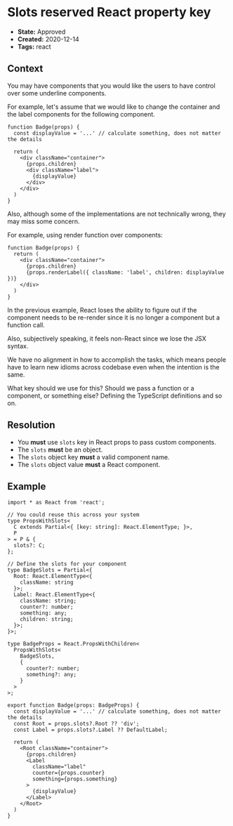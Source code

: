 # Slots reserved React property key

* **State:** Approved
* **Created:** 2020-12-14
* **Tags:** react

## Context

You may have components that you would like the users to have control over
some underline components.

For example, let's assume that we would like to change the container and the
label components for the following component.

```tsx
function Badge(props) {
  const displayValue = '...' // calculate something, does not matter the details

  return (
    <div className="container">
      {props.children}
      <div className="label">
        {displayValue}
      </div>
    </div>
  )
}
```

Also, although some of the implementations are not technically wrong, they may
miss some concern.

For example, using render function over components:

```tsx
function Badge(props) {
  return (
    <div className="container">
      {props.children}
      {props.renderLabel({ className: 'label', children: displayValue })}
    </div>
  )
}
```

In the previous example, React loses the ability to figure out if the component
needs to be re-render since it is no longer a component but a function call.

Also, subjectively speaking, it feels non-React since we lose the JSX syntax.

We have no alignment in how to accomplish the tasks, which means people have to
learn new idioms across codebase even when the intention is the same.

What key should we use for this? Should we pass a function or a component, or
something else? Defining the TypeScript definitions and so on.

## Resolution

* You **must** use `slots` key in React props to pass custom components.
* The `slots` **must** be an object.
* The `slots` object key **must** a valid component name.
* The `slots` object value **must** a React component.

## Example

```tsx
import * as React from 'react';

// You could reuse this across your system
type PropsWithSlots<
  C extends Partial<{ [key: string]: React.ElementType; }>,
  P
> = P & {
  slots?: C;
};

// Define the slots for your component
type BadgeSlots = Partial<{
  Root: React.ElementType<{
    className: string
  }>;
  Label: React.ElementType<{
    className: string;
    counter?: number;
    something: any;
    children: string;
  }>;
}>;

type BadgeProps = React.PropsWithChildren<
  PropsWithSlots<
    BadgeSlots,
    {
      counter?: number;
      something?: any;
    }
  >
>;

export function Badge(props: BadgeProps) {
  const displayValue = '...' // calculate something, does not matter the details
  const Root = props.slots?.Root ?? 'div';
  const Label = props.slots?.Label ?? DefaultLabel;

  return (
    <Root className="container">
      {props.children}
      <Label
        className="label"
        counter={props.counter}
        something={props.something}
      >
        {displayValue}
      </Label>
    </Root>
  )
}
```
